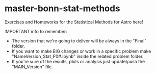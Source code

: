 ﻿# master-bonn-stat-methods

Exercises and Homeworks for the Statistical Methods for Astro here!

IMPORTANT info to remember:
- The version that we're going to deliver will be always in the "Final" folder.
- If you want to make BIG changes or work in a specific problem make "NameVersion_Stat_P0#.ipynb" inside the related problem folder.
- If you're sure of the results, plots or analysis just update/push the "MAIN_Version" file.
